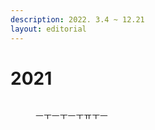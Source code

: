 ```yaml
---
description: 2022. 3.4 ~ 12.21
layout: editorial
---
```


# 2021

<figure><img src="../../../.gitbook/assets/C1.png" alt=""><figcaption><p>ㅡㅜㅡㅜㅡㅜㅠㅜㅡ</p></figcaption></figure>
